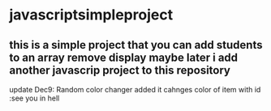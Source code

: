 # javascriptsimpleproject
this is a simple project that you can add students to an array remove display
maybe later i add another javascrip project to this repository
----------------
update Dec9:
Random color changer added
it cahnges color of item with id :see you in hell
